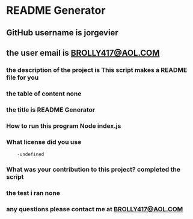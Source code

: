 # README Generator

  ## GitHub username is jorgevier
  
  ## the user email is BROLLY417@AOL.COM

  ### the description of the project is This script makes a README file for you

  ### the table of content none

  ### the title is README Generator

  ### How to run this program Node index.js

  ### What license did you use 
        -undefined

  ### What was your contribution to this project? completed the script

  ### the test i ran none

  ### any questions please contact me at BROLLY417@AOL.COM


  
  